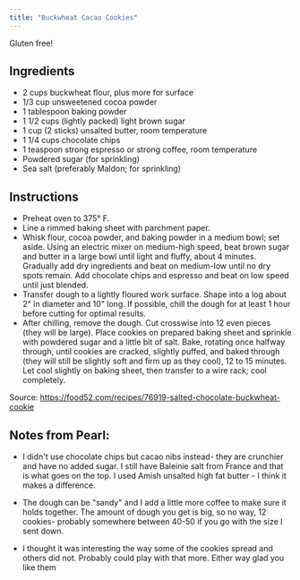```yaml
---
title: "Buckwheat Cacao Cookies"
---
```


Gluten free!


## Ingredients

* 2 cups buckwheat flour, plus more for surface
* 1/3 cup unsweetened cocoa powder
* 1 tablespoon baking powder
* 1 1/2 cups (lightly packed) light brown sugar
* 1 cup (2 sticks) unsalted butter, room temperature
* 1 1/4 cups chocolate chips
* 1 teaspoon strong espresso or strong coffee, room temperature
* Powdered sugar (for sprinkling)
* Sea salt (preferably Maldon; for sprinkling)


## Instructions

* Preheat oven to 375° F. 
* Line a rimmed baking sheet with parchment paper.
* Whisk flour, cocoa powder, and baking powder in a medium bowl; set aside. Using an electric mixer on medium-high speed, beat brown sugar and butter in a large bowl until light and fluffy, about 4 minutes. Gradually add dry ingredients and beat on medium-low until no dry spots remain. Add chocolate chips and espresso and beat on low speed until just blended.
* Transfer dough to a lightly floured work surface. Shape into a log about 2" in diameter and 10" long. If possible, chill the dough for at least 1 hour before cutting for optimal results.
* After chilling, remove the dough. Cut crosswise into 12 even pieces (they will be large). Place cookies on prepared baking sheet and sprinkle with powdered sugar and a little bit of salt. Bake, rotating once halfway through, until cookies are cracked, slightly puffed, and baked through (they will still be slightly soft and firm up as they cool), 12 to 15 minutes. Let cool slightly on baking sheet, then transfer to a wire rack; cool completely.

Source: https://food52.com/recipes/76919-salted-chocolate-buckwheat-cookie


## Notes from Pearl:

* I didn't use chocolate chips but cacao nibs instead- they are crunchier and have no added sugar.  I still have Baleinie salt from France and that is what goes on the top.  I used Amish unsalted high fat butter - I think it makes a difference. 

* The dough can be "sandy" and I add a little more coffee to make sure it holds together.  The amount of dough you get is big, so no way, 12 cookies- probably somewhere between 40-50 if you go with the size I sent down. 

* I thought it was interesting the way some of the cookies spread and others did not.  Probably could play with that more.  Either way glad you like them